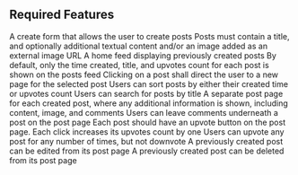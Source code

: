 ## Required Features
A create form that allows the user to create posts
Posts must contain a title, and optionally additional textual content and/or an image added as an external image URL
A home feed displaying previously created posts
By default, only the time created, title, and upvotes count for each post is shown on the posts feed
Clicking on a post shall direct the user to a new page for the selected post
Users can sort posts by either their created time or upvotes count
Users can search for posts by title
A separate post page for each created post, where any additional information is shown, including content, image, and comments
Users can leave comments underneath a post on the post page
Each post should have an upvote button on the post page. Each click increases its upvotes count by one
Users can upvote any post for any number of times, but not downvote
A previously created post can be edited from its post page
A previously created post can be deleted from its post page